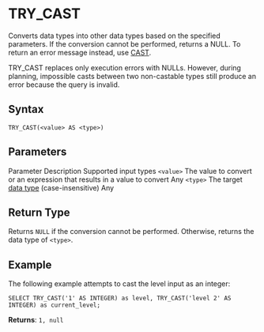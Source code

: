 # [](#try_cast)TRY\_CAST

Converts data types into other data types based on the specified parameters. If the conversion cannot be performed, returns a NULL. To return an error message instead, use [CAST](/sql_reference/functions-reference/conditional-and-miscellaneous/cast.html).

TRY\_CAST replaces only execution errors with NULLs. However, during planning, impossible casts between two non-castable types still produce an error because the query is invalid.

## [](#syntax)Syntax

```
TRY_CAST(<value> AS <type>)
```

## [](#parameters)Parameters

Parameter Description Supported input types `<value>` The value to convert or an expression that results in a value to convert Any `<type>` The target [data type](/sql_reference/data-types.html) (case-insensitive) Any

## [](#return-type)Return Type

Returns `NULL` if the conversion cannot be performed. Otherwise, returns the data type of `<type>`.

## [](#example)Example

The following example attempts to cast the level input as an integer:

```
SELECT TRY_CAST('1' AS INTEGER) as level, TRY_CAST('level 2' AS INTEGER) as current_level;
```

**Returns**: `1, null`